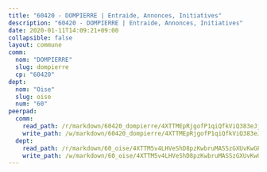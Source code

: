 ```yaml
---
title: "60420 - DOMPIERRE | Entraide, Annonces, Initiatives"
description: "60420 - DOMPIERRE | Entraide, Annonces, Initiatives"
date: 2020-01-11T14:09:21+09:00
collapsible: false
layout: commune
comm:
  nom: "DOMPIERRE"
  slug: dompierre
  cp: "60420"
dept:
  nom: "Oise"
  slug: oise
  num: "60"
peerpad:
  comm:
    read_path: /r/markdown/60420_dompierre/4XTTMEpRjgofP1qiQfkViQ383eJjF9BJ8583FTyrzNppJW7ey
    write_path: /w/markdown/60420_dompierre/4XTTMEpRjgofP1qiQfkViQ383eJjF9BJ8583FTyrzNppJW7ey-K3TgV33eE3jyAVdqufrmGV9H3sdhJrYn98xr2vYSu2VRFw2zcUc9LG2zYP1ouvPSG393s48FX5rjVsZ14ovEjrmHxDtKF2S7aF8km4Dkrqwz8PZReFsE2vJKoqd8eXefHZiqcdso
  dept:
    read_path: /r/markdown/60_oise/4XTTM5v4LHVeShD8pzKwbruMASSzGXUvKwGPyPNR6Aq6aruGY
    write_path: /w/markdown/60_oise/4XTTM5v4LHVeShD8pzKwbruMASSzGXUvKwGPyPNR6Aq6aruGY-K3TgTfEPmBuMGxs3WizC7aafmuSUvuvwsE7nM986pS4fEczEhokrfL1mXNtU722XatpEcDhfhLf5xd24JkCKBD4DcQHeF5CYjEkAVzDN3PuQerZfYGZ5zy2XFcJNh2Z1pYjLoQTn
---
```


